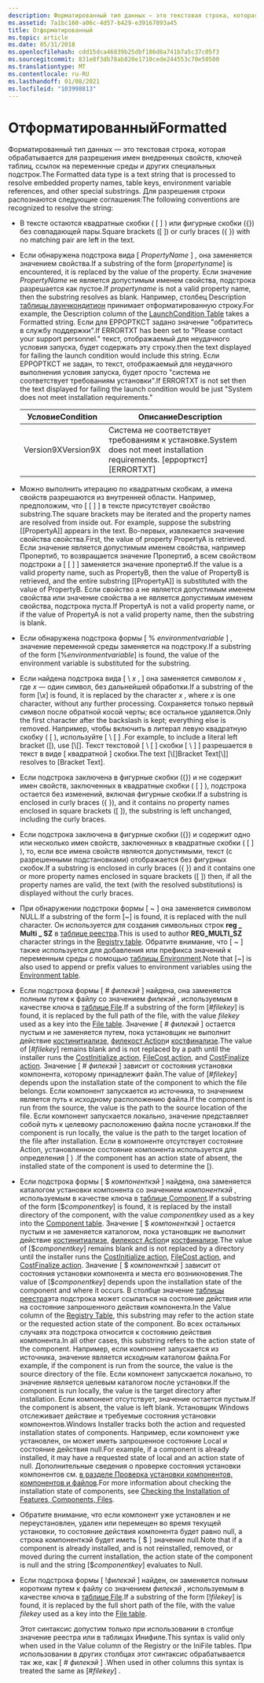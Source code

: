 ```yaml
---
description: Форматированный тип данных — это текстовая строка, которая обрабатывается для разрешения имен внедренных свойств, ключей таблиц, ссылок на переменные среды и других специальных подстрок.
ms.assetid: 7a1bc160-a06c-4d57-b429-e39167893a45
title: Отформатированный
ms.topic: article
ms.date: 05/31/2018
ms.openlocfilehash: cdd15dca46839b25dbf186d8a741b7a5c37c05f3
ms.sourcegitcommit: 831e8f3db78ab820e1710cede244553c70e50500
ms.translationtype: MT
ms.contentlocale: ru-RU
ms.lasthandoff: 01/08/2021
ms.locfileid: "103998813"
---
```

# <a name="formatted"></a><span data-ttu-id="52a39-103">Отформатированный</span><span class="sxs-lookup"><span data-stu-id="52a39-103">Formatted</span></span>

<span data-ttu-id="52a39-104">Форматированный тип данных — это текстовая строка, которая обрабатывается для разрешения имен внедренных свойств, ключей таблиц, ссылок на переменные среды и других специальных подстрок.</span><span class="sxs-lookup"><span data-stu-id="52a39-104">The Formatted data type is a text string that is processed to resolve embedded property names, table keys, environment variable references, and other special substrings.</span></span> <span data-ttu-id="52a39-105">Для разрешения строки распознаются следующие соглашения:</span><span class="sxs-lookup"><span data-stu-id="52a39-105">The following conventions are recognized to resolve the string:</span></span>

-   <span data-ttu-id="52a39-106">В тексте остаются квадратные скобки ( \[ \] ) или фигурные скобки ({}) без совпадающей пары.</span><span class="sxs-lookup"><span data-stu-id="52a39-106">Square brackets (\[ \]) or curly braces ({ }) with no matching pair are left in the text.</span></span>
-   <span data-ttu-id="52a39-107">Если обнаружена подстрока вида \[ *PropertyName* \] , она заменяется значением свойства.</span><span class="sxs-lookup"><span data-stu-id="52a39-107">If a substring of the form \[*propertyname*\] is encountered, it is replaced by the value of the property.</span></span> <span data-ttu-id="52a39-108">Если значение *PropertyName* не является допустимым именем свойства, подстрока разрешается как пустое.</span><span class="sxs-lookup"><span data-stu-id="52a39-108">If *propertyname* is not a valid property name, then the substring resolves as blank.</span></span> <span data-ttu-id="52a39-109">Например, столбец Description [таблицы лаунчкондитион](launchcondition-table.md) принимает отформатированную строку.</span><span class="sxs-lookup"><span data-stu-id="52a39-109">For example, the Description column of the [LaunchCondition Table](launchcondition-table.md) takes a Formatted string.</span></span> <span data-ttu-id="52a39-110">Если для ЕРРОРТКСТ задано значение "обратитесь в службу поддержки".</span><span class="sxs-lookup"><span data-stu-id="52a39-110">If ERRORTXT has been set to "Please contact your support personnel."</span></span> <span data-ttu-id="52a39-111">текст, отображаемый для неудачного условия запуска, будет содержать эту строку.</span><span class="sxs-lookup"><span data-stu-id="52a39-111">then the text displayed for failing the launch condition would include this string.</span></span> <span data-ttu-id="52a39-112">Если ЕРРОРТКСТ не задан, то текст, отображаемый для неудачного выполнения условия запуска, будет просто "система не соответствует требованиям установки".</span><span class="sxs-lookup"><span data-stu-id="52a39-112">If ERRORTXT is not set then the text displayed for failing the launch condition would be just "System does not meet installation requirements."</span></span>

    

    | <span data-ttu-id="52a39-113">Условие</span><span class="sxs-lookup"><span data-stu-id="52a39-113">Condition</span></span> | <span data-ttu-id="52a39-114">Описание</span><span class="sxs-lookup"><span data-stu-id="52a39-114">Description</span></span>                                                  |
    |-----------|--------------------------------------------------------------|
    | <span data-ttu-id="52a39-115">Version9X</span><span class="sxs-lookup"><span data-stu-id="52a39-115">Version9X</span></span> | <span data-ttu-id="52a39-116">Система не соответствует требованиям к установке.</span><span class="sxs-lookup"><span data-stu-id="52a39-116">System does not meet installation requirements.</span></span> <span data-ttu-id="52a39-117">\[еррорткст\]</span><span class="sxs-lookup"><span data-stu-id="52a39-117">\[ERRORTXT\]</span></span> |

    

     

-   <span data-ttu-id="52a39-118">Можно выполнить итерацию по квадратным скобкам, а имена свойств разрешаются из внутренней области. Например, предположим, что \[ \[ \] \] в тексте присутствует свойство substring.</span><span class="sxs-lookup"><span data-stu-id="52a39-118">The square brackets may be iterated and the property names are resolved from inside out. For example, suppose the substring \[\[PropertyA\]\] appears in the text.</span></span> <span data-ttu-id="52a39-119">Во-первых, извлекается значение свойства свойства.</span><span class="sxs-lookup"><span data-stu-id="52a39-119">First, the value of property PropertyA is retrieved.</span></span> <span data-ttu-id="52a39-120">Если значение является допустимым именем свойства, например Пропертиб, то возвращается значение Пропертиб, а всем свойством подстроки a \[ \[ \] \] заменяется значение пропертиб.</span><span class="sxs-lookup"><span data-stu-id="52a39-120">If the value is a valid property name, such as PropertyB, then the value of PropertyB is retrieved, and the entire substring \[\[PropertyA\]\] is substituted with the value of PropertyB.</span></span> <span data-ttu-id="52a39-121">Если свойство a не является допустимым именем свойства или значение свойства a не является допустимым именем свойства, подстрока пуста.</span><span class="sxs-lookup"><span data-stu-id="52a39-121">If PropertyA is not a valid property name, or if the value of PropertyA is not a valid property name, then the substring is blank.</span></span>
-   <span data-ttu-id="52a39-122">Если обнаружена подстрока формы \[ % *environmentvariable* \] , значение переменной среды заменяется на подстроку.</span><span class="sxs-lookup"><span data-stu-id="52a39-122">If a substring of the form \[%*environmentvariable*\] is found, the value of the environment variable is substituted for the substring.</span></span>
-   <span data-ttu-id="52a39-123">Если найдена подстрока вида \[ \\ *x* , \] она заменяется символом *x* , где *x* — один символ, без дальнейшей обработки.</span><span class="sxs-lookup"><span data-stu-id="52a39-123">If a substring of the form \[\\*x*\] is found, it is replaced by the character *x* , where *x* is one character, without any further processing.</span></span> <span data-ttu-id="52a39-124">Сохраняется только первый символ после обратной косой черты; все остальное удаляется.</span><span class="sxs-lookup"><span data-stu-id="52a39-124">Only the first character after the backslash is kept; everything else is removed.</span></span> <span data-ttu-id="52a39-125">Например, чтобы включить в литерал левую квадратную скобку ( \[ ), используйте \[ \\ \[ \] .</span><span class="sxs-lookup"><span data-stu-id="52a39-125">For example, to include a literal left bracket (\[), use \[\\\[\].</span></span> <span data-ttu-id="52a39-126">Текст текстовой \[ \\ \[ \] скобки \[ \\ \] \] разрешается в текст в виде \[ квадратной \] скобки.</span><span class="sxs-lookup"><span data-stu-id="52a39-126">The text \[\\\[\]Bracket Text\[\\\]\] resolves to \[Bracket Text\].</span></span>
-   <span data-ttu-id="52a39-127">Если подстрока заключена в фигурные скобки ({}) и не содержит имен свойств, заключенных в квадратные скобки ( \[ \] ), подстрока остается без изменений, включая фигурные скобки.</span><span class="sxs-lookup"><span data-stu-id="52a39-127">If a substring is enclosed in curly braces ({ }), and it contains no property names enclosed in square brackets (\[ \]), the substring is left unchanged, including the curly braces.</span></span>
-   <span data-ttu-id="52a39-128">Если подстрока заключена в фигурные скобки ({}) и содержит одно или несколько имен свойств, заключенных в квадратные скобки ( \[ \] ), то, если все имена свойств являются допустимыми, текст (с разрешенными подстановками) отображается без фигурных скобок.</span><span class="sxs-lookup"><span data-stu-id="52a39-128">If a substring is enclosed in curly braces ({ }) and it contains one or more property names enclosed in square brackets (\[ \]) then, if all the property names are valid, the text (with the resolved substitutions) is displayed without the curly braces.</span></span>
-   <span data-ttu-id="52a39-129">При обнаружении подстроки формы \[ ~ \] она заменяется символом NULL.</span><span class="sxs-lookup"><span data-stu-id="52a39-129">If a substring of the form \[~\] is found, it is replaced with the null character.</span></span> <span data-ttu-id="52a39-130">Он используется для создания символьных строк **reg \_ Multi \_ SZ** в [таблице реестра](registry-table.md).</span><span class="sxs-lookup"><span data-stu-id="52a39-130">This is used to author **REG\_MULTI\_SZ** character strings in the [Registry table](registry-table.md).</span></span> <span data-ttu-id="52a39-131">Обратите внимание, что \[ ~ \] также используется для добавления или префикса значений к переменным среды с помощью [таблицы Environment](environment-table.md).</span><span class="sxs-lookup"><span data-stu-id="52a39-131">Note that \[~\] is also used to append or prefix values to environment variables using the [Environment table](environment-table.md).</span></span>
-   <span data-ttu-id="52a39-132">Если подстрока формы \[ \# *филекэй* \] найдена, она заменяется полным путем к файлу со значением *филекэй* , используемым в качестве ключа в [таблице File](file-table.md).</span><span class="sxs-lookup"><span data-stu-id="52a39-132">If a substring of the form \[\#*filekey*\] is found, it is replaced by the full path of the file, with the value *filekey* used as a key into the [File table](file-table.md).</span></span> <span data-ttu-id="52a39-133">Значение \[ \# *филекэй* \] остается пустым и не заменяется путем, пока установщик не выполнит действие [костинитиализе](costinitialize-action.md), [филекост Action](filecost-action.md)и [костфинализе](costfinalize-action.md).</span><span class="sxs-lookup"><span data-stu-id="52a39-133">The value of \[\#*filekey*\] remains blank and is not replaced by a path until the installer runs the [CostInitialize action](costinitialize-action.md), [FileCost action](filecost-action.md), and [CostFinalize action](costfinalize-action.md).</span></span> <span data-ttu-id="52a39-134">Значение \[ \# *филекэй* \] зависит от состояния установки компонента, которому принадлежит файл.</span><span class="sxs-lookup"><span data-stu-id="52a39-134">The value of \[\#*filekey*\] depends upon the installation state of the component to which the file belongs.</span></span> <span data-ttu-id="52a39-135">Если компонент запускается из источника, то значением является путь к исходному расположению файла.</span><span class="sxs-lookup"><span data-stu-id="52a39-135">If the component is run from the source, the value is the path to the source location of the file.</span></span> <span data-ttu-id="52a39-136">Если компонент запускается локально, значение представляет собой путь к целевому расположению файла после установки.</span><span class="sxs-lookup"><span data-stu-id="52a39-136">If the component is run locally, the value is the path to the target location of the file after installation.</span></span> <span data-ttu-id="52a39-137">Если в компоненте отсутствует состояние Action, установленное состояние компонента используется для определения \[ \) .</span><span class="sxs-lookup"><span data-stu-id="52a39-137">If the component has an action state of absent, the installed state of the component is used to determine the \[\).</span></span>
-   <span data-ttu-id="52a39-138">Если подстрока формы \[ $ *компоненткэй* \] найдена, она заменяется каталогом установки компонента со значением *компоненткэй* , используемым в качестве ключа в [таблице Component](component-table.md).</span><span class="sxs-lookup"><span data-stu-id="52a39-138">If a substring of the form \[$*componentkey*\] is found, it is replaced by the install directory of the component, with the value *componentkey* used as a key into the [Component table](component-table.md).</span></span> <span data-ttu-id="52a39-139">Значение \[ $ *компоненткэй* \] остается пустым и не заменяется каталогом, пока установщик не выполнит действие [костинитиализе](costinitialize-action.md), [филекост Action](filecost-action.md)и [костфинализе](costfinalize-action.md).</span><span class="sxs-lookup"><span data-stu-id="52a39-139">The value of \[$*componentkey*\] remains blank and is not replaced by a directory until the installer runs the [CostInitialize action](costinitialize-action.md), [FileCost action](filecost-action.md), and [CostFinalize action](costfinalize-action.md).</span></span> <span data-ttu-id="52a39-140">Значение \[ $ *компоненткэй* \] зависит от состояния установки компонента и места его возникновения.</span><span class="sxs-lookup"><span data-stu-id="52a39-140">The value of \[$*componentkey*\] depends upon the installation state of the component and where it occurs.</span></span> <span data-ttu-id="52a39-141">В столбце значение [таблицы реестра](registry-table.md)эта подстрока может ссылаться на состояние действия или на состояние запрошенного действия компонента.</span><span class="sxs-lookup"><span data-stu-id="52a39-141">In the Value column of the [Registry Table](registry-table.md), this substring may refer to the action state or the requested action state of the component.</span></span> <span data-ttu-id="52a39-142">Во всех остальных случаях эта подстрока относится к состоянию действия компонента.</span><span class="sxs-lookup"><span data-stu-id="52a39-142">In all other cases, this substring refers to the action state of the component.</span></span> <span data-ttu-id="52a39-143">Например, если компонент запускается из источника, значение является исходным каталогом файла.</span><span class="sxs-lookup"><span data-stu-id="52a39-143">For example, if the component is run from the source, the value is the source directory of the file.</span></span> <span data-ttu-id="52a39-144">Если компонент запускается локально, то значение является целевым каталогом после установки.</span><span class="sxs-lookup"><span data-stu-id="52a39-144">If the component is run locally, the value is the target directory after installation.</span></span> <span data-ttu-id="52a39-145">Если компонент отсутствует, значение остается пустым.</span><span class="sxs-lookup"><span data-stu-id="52a39-145">If the component is absent, the value is left blank.</span></span> <span data-ttu-id="52a39-146">Установщик Windows отслеживает действие и требуемые состояния установки компонентов.</span><span class="sxs-lookup"><span data-stu-id="52a39-146">Windows Installer tracks both the action and requested installation states of components.</span></span> <span data-ttu-id="52a39-147">Например, если компонент уже установлен, он может иметь запрошенное состояние Local и состояние действия null.</span><span class="sxs-lookup"><span data-stu-id="52a39-147">For example, if a component is already installed, it may have a requested state of local and an action state of null.</span></span> <span data-ttu-id="52a39-148">Дополнительные сведения о проверке состояния установки компонентов см. [в разделе Проверка установки компонентов, компонентов и файлов](checking-the-installation-of-features-components-files.md).</span><span class="sxs-lookup"><span data-stu-id="52a39-148">For more information about checking the installation state of components, see [Checking the Installation of Features, Components, Files](checking-the-installation-of-features-components-files.md).</span></span>
-   <span data-ttu-id="52a39-149">Обратите внимание, что если компонент уже установлен и не переустановлен, удален или перемещен во время текущей установки, то состояние действия компонента будет равно null, а строка компоненткэй будет иметь \[ $  \] значение null.</span><span class="sxs-lookup"><span data-stu-id="52a39-149">Note that if a component is already installed, and is not reinstalled, removed, or moved during the current installation, the action state of the component is null and the string \[$*componentkey*\] evaluates to Null.</span></span>
-   <span data-ttu-id="52a39-150">Если подстрока формы \[ !*филекэй* \] найден, он заменяется полным коротким путем к файлу со значением *филекэй* , используемым в качестве ключа в [таблице File](file-table.md).</span><span class="sxs-lookup"><span data-stu-id="52a39-150">If a substring of the form \[!*filekey*\] is found, it is replaced by the full short path of the file, with the value *filekey* used as a key into the [File table](file-table.md).</span></span>

    <span data-ttu-id="52a39-151">Этот синтаксис допустим только при использовании в столбце значение реестра или в таблицах Инифиле.</span><span class="sxs-lookup"><span data-stu-id="52a39-151">This syntax is valid only when used in the Value column of the Registry or the IniFile tables.</span></span> <span data-ttu-id="52a39-152">При использовании в других столбцах этот синтаксис обрабатывается так же, как \[ \# *филекэй* \] .</span><span class="sxs-lookup"><span data-stu-id="52a39-152">When used in other columns this syntax is treated the same as \[\#*filekey*\] .</span></span>

 

 



